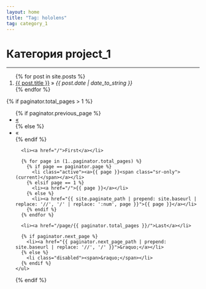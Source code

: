 ```yaml
---
layout: home
title: "Tag: hololens"
tag: category_1
---
```


<div id="home">
  <h1>Категория project_1</h1>
  <hr />

  <ol class="posts">
    {% for post in site.posts %}
      <li><a href="{{ post.url }}">{{ post.title }}</a> &raquo; <i><span>{{ post.date | date_to_string }}</span></i></li>
    {% endfor %}
  </ol>

  <!-- Pagination links -->
  {% if paginator.total_pages > 1 %}
    <ul class="pagination pagination-sm">
      {% if paginator.previous_page %}
        <li><a href="{{ paginator.previous_page_path | prepend: site.baseurl | replace: '//', '/' }}">&laquo;</a></li>
      {% else %}
        <li class="disabled"><span aria-hidden="true">&laquo;</span></li>
      {% endif %}

      <li><a href="/">First</a></li>

      {% for page in (1..paginator.total_pages) %}
        {% if page == paginator.page %}
          <li class="active"><a>{{ page }}<span class="sr-only">(current)</span></a></li>
        {% elsif page == 1 %}
          <li><a href="/">{{ page }}</a></li>
        {% else %}
          <li><a href="{{ site.paginate_path | prepend: site.baseurl | replace: '//', '/' | replace: ':num', page }}">{{ page }}</a></li>
        {% endif %}
      {% endfor %}

      <li><a href="/page/{{ paginator.total_pages }}/">Last</a></li>

      {% if paginator.next_page %}
        <li><a href="{{ paginator.next_page_path | prepend: site.baseurl | replace: '//', '/' }}">&raquo;</a></li>
      {% else %}
        <li class="disabled"><span>&raquo;</span></li>
      {% endif %}
    </ul>
  {% endif %}
</div><!-- end #home -->

